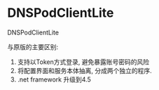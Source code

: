 # DNSPodClientLite
DNSPodClientLite

与原版的主要区别:
1. 支持以Token方式登录, 避免暴露账号密码的风险
2. 将配置界面和服务本体抽离, 分成两个独立的程序.
3. .net framework 升级到4.5
